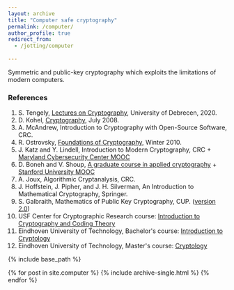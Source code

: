 ```yaml
---
layout: archive
title: "Computer safe cryptography"
permalink: /computer/
author_profile: true
redirect_from:
  - /jotting/computer
  
---
```


Symmetric and public-key cryptography which exploits the limitations of modern computers.

### References
1. S. Tengely, [Lectures on Cryptography](http://shrek.unideb.hu/~tengely/crypto/webwork-mini.html), University of Debrecen, 2020.
2. D. Kohel, [Cryptography](http://iml.univ-mrs.fr/~kohel/pub/crypto.pdf), July 2008.
3. A. McAndrew, Introduction to Cryptography with Open-Source Software, CRC.
4. R. Ostrovsky, [Foundations of Cryptography](http://web.cs.ucla.edu/~rafail/PUBLIC/OstrovskyDraftLecNotes2010.pdf), Winter 2010.
5. J. Katz and Y. Lindell, Introduction to Modern Cryptography, CRC + [Maryland Cybersecurity Center MOOC](https://cyber.umd.edu/education/beyond-umd)
6. D. Boneh and V. Shoup, [A graduate course in applied cryptography](http://toc.cryptobook.us/) + [Stanford University MOOC](https://crypto.stanford.edu/~dabo/courses/OnlineCrypto/)
7. A. Joux, Algorithmic Cryptanalysis, CRC.
8. J. Hoffstein, J. Pipher, and J. H. Silverman, An Introduction to Mathematical Cryptography, Springer.
9. S. Galbraith, Mathematics of Public Key Cryptography, CUP. ([version 2.0](https://www.math.auckland.ac.nz/~sgal018/crypto-book/crypto-book.html))
10. USF Center for Cryptographic Research course: [Introduction to Cryptography and Coding Theory](https://www.usf-crypto.org/mad-4471/)
11. Eindhoven University of Technology, Bachelor's course: [Introduction to Cryptology](https://www.hyperelliptic.org/tanja/teaching/CS21/)
12. Eindhoven University of Technology, Master's course: [Cryptology](https://www.hyperelliptic.org/tanja/teaching/crypto21/)


{% include base_path %}


{% for post in site.computer %}
  {% include archive-single.html %}
{% endfor %}
